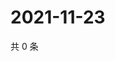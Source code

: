 # 2021-11-23

共 0 条

<!-- BEGIN WEIBO -->
<!-- 最后更新时间 Tue Nov 23 2021 10:18:36 GMT+0800 (China Standard Time) -->

<!-- END WEIBO -->

